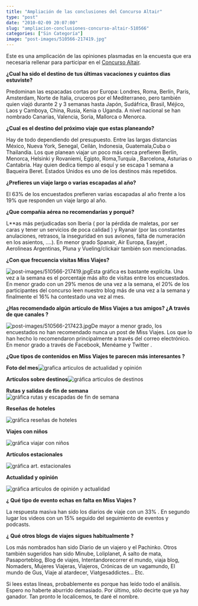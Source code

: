 ```yaml
---
title: "Ampliación de las conclusiones del Concurso Altair"
type: "post"
date: "2010-02-09 20:07:00"
slug: "ampliacion-conclusiones-concurso-altair-510566"
categories: ["Sin Categoría"]
image: "post-images/510566-217419.jpg"
---
```


 Este es una amplicación de las opiniones plasmadas en la encuesta que era necesaria rellenar para participar en el [ Concurso Altair](http://www.missviajes.com/concurso-altair-cumpleanos-missviajes-374384).

 **¿Cual ha sido el destino de tus últimas vacaciones y cuántos dias estuviste?**

 Predominan las espacadas cortas por Europa: Londres, Roma, Berlín, París, Amsterdam, Norte de Italia, cruceros por el Mediterraneo, pero también quien viajó durante 2 y 3 semanas hasta Japón, Sudáfrica, Brasil, Méjico, Laos y Camboya, China, Rusia, Kenia o Uganda. A nivel nacional se han nombrado Canarias, Valencia, Soria, Mallorca o Menorca.

 **¿Cual es el destino del próximo viaje que estas planeando?**

 Hay de todo dependiendo del presupuesto. Entre las largas distancias México, Nueva York, Senegal, Ceilán, Indonesia, Guatemala,Cuba o Thailandia. Los que planean viajar un poco más cerca prefieren Berlín, Menorca, Helsinki y Rovaniemi, Egipto, Roma,Turquía , Barcelona, Asturias o Cantabria. Hay quien dedica tiempo al esquí y se escapa 1 semana a Baqueira Beret. Estados Unidos es uno de los destinos más repetidos.

 **¿Prefieres un viaje largo o varias escapadas al año?**

 El 63% de los encuestados prefieren varias escapadas al año frente a los 19% que responden un viaje largo al año.

 **¿Que compañia aérea no recomendarías y porqué?**

  L**as más perjudicadas son Iberia ( por la pérdida de maletas, por ser caras y tener un servicios de poca calidad ) y Ryanair (por las constantes anulaciones, retrasos, la inseguridad en sus aviones, falta de numeración en los asientos, ....). En menor grado Spanair, Air Europa, Easyjet , Aerolineas Argentinas, Pluna y Vueling/clickair también son mencionadas.

 **¿Con que frecuencia visitas Miss Viajes?**

 ![post-images/510566-217419.jpg](post-images/510566-217419.jpg "post-images/510566-217419.jpg")Esta gráfica es bastante explícita. Una vez a la semana es el porcentaje más alto de visitas entre los encuestados. En menor grado con un 29% menos de una vez a la semana, el 20% de los participantes del concurso leen nuestro blog más de una vez a la semana y finalmente el 16% ha contestado una vez al mes.

 **¿Has recomendado algún artículo de Miss Viajes a tus amigos? ¿A través de que canales ?**

 ![post-images/510566-217423.jpg](post-images/510566-217423.jpg "post-images/510566-217423.jpg")De mayor a menor grado, los encuestados no han recomendado nunca un post de Miss Viajes. Los que lo han hecho lo recomendaron principalmente a través del correo electrónico. En menor grado a través de Facebook, Menéame y Twitter .

 **¿Que tipos de contenidos en Miss Viajes te parecen más interesantes ?**

  **Foto del mes**![grafica articulos de actualidad y opinión](post-images/510566-217509.jpg "grafica articulos de actualidad y opinión")

 **Artículos sobre destinos**![gráfica articulos de destinos](post-images/510566-217510.jpg "gráfica articulos de destinos")

 **Rutas y salidas de fin de semana**![gráfica rutas y escapadas de fin de semana](post-images/510566-217508.jpg "gráfica rutas y escapadas de fin de semana")

 **Reseñas de hoteles**

 ![gráfica reseñas de hoteles](post-images/510566-217511.jpg "gráfica reseñas de hoteles")

 **Viajes con niños**

 ![gráfica viajar con niños](post-images/510566-217506.jpg "gráfica viajar con niños")

 **Artículos estacionales**

 ![gráfica art. estacionales](post-images/510566-217507.jpg "gráfica art. estacionales")

 **Actualidad y opinión**

 ![gráfica articulos de opinión y actualidad](post-images/510566-217505.jpg "gráfica articulos de opinión y actualidad")

 **¿ Qué tipo de evento echas en falta en Miss Viajes ?**

 La respuesta masiva han sido los diarios de viaje con un 33% . En segundo lugar los videos con un 15% seguido del seguimiento de eventos y podcasts.

 **¿ Qué otros blogs de viajes sigues habitualmente ?**

 Los más nombrados han sido Diario de un viajero y el Pachinko. Otros también sugeridos han sido Minube, Loliplanet, A salto de mata, Pasaporteblog, Blog de viajes, Intentandorecorrer el mundo, viaja blog, Nomaders, Mujeres Viajeras, Viajeros, Crónicas de un vagamundo, El mundo de Gus, Viaje al atardecer, Viatgesaddictes... Etc.

 Si lees estas líneas, probablemente es porque has leído todo el análisis. Espero no haberte aburrido demasiado. Por último, sólo decirte que ya hay ganador. Tan pronto le localicemos, te daré el nombre.